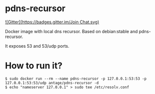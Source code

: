 # pdns-recursor
[![Gitter](https://badges.gitter.im/Join Chat.svg)](https://gitter.im/antage/docker-pdns-recursor?utm_source=badge&utm_medium=badge&utm_campaign=pr-badge&utm_content=badge)

Docker image with local dns recursor.
Based on debian:stable and pdns-recursor.

It exposes 53 and 53/udp ports.

# How to run it?

```
$ sudo docker run --rm --name pdns-recursor -p 127.0.0.1:53:53 -p 127.0.0.1:53:53/udp antage/pdns-recursor -d
$ echo "nameserver 127.0.0.1" > sudo tee /etc/resolv.conf
```
